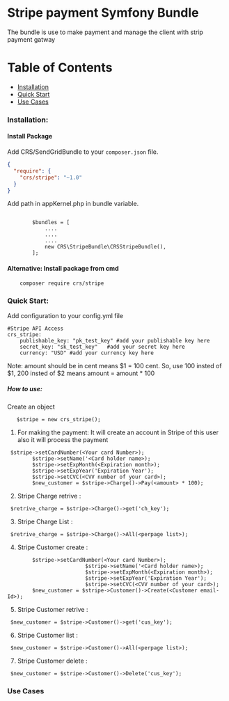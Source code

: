 # Stripe payment Symfony Bundle
The bundle is use to make payment and manage the client with strip payment gatway

# Table of Contents

* [Installation](#installation)
* [Quick Start](#quick-start)
* [Use Cases](#use-cases)

<a name="installation"></a>
### Installation:

#### Install Package

Add CRS/SendGridBundle to your `composer.json` file.

```json
{
  "require": {
    "crs/stripe": "~1.0"
  }
}
```
Add path in appKernel.php in bundle variable.
```

        $bundles = [
            ....
            ....
            ....
            new CRS\StripeBundle\CRSStripeBundle(),
        ];
```

#### Alternative: Install package from cmd
```
	composer require crs/stripe
```
### Quick Start:
<a name="quick-start"></a>
Add configuration to your config.yml file

```
#Stripe API Access
crs_stripe:
    publishable_key: "pk_test_key" #add your publishable key here
    secret_key: "sk_test_key"   #add your secret key here
    currency: "USD" #add your currency key here
```
Note: amount should be in cent means $1 = 100 cent. So, use 100 insted of $1, 200 insted of $2 means amount = amount * 100
##### How to use:
Create an object
```
   $stripe = new crs_stripe();
```
1. For making the payment: It will create an account in Stripe of this user also it will process the payment
````
 $stripe->setCardNumber(<Your card Number>);
        $stripe->setName('<Card holder name>);
        $stripe->setExpMonth(<Expiration month>);
        $stripe->setExpYear('Expiration Year');
        $stripe->setCVC(<CVV number of your card>);
        $new_customer = $stripe->Charge()->Pay(<amount> * 100);
````
2. Stripe Charge retrive :
````
 $retrive_charge = $stripe->Charge()->get('ch_key');
````
3. Stripe Charge List :
````
 $retrive_charge = $stripe->Charge()->All(<perpage list>);
````
4. Stripe Customer create :
````
        $stripe->setCardNumber(<Your card Number>);
                         $stripe->setName('<Card holder name>);
                         $stripe->setExpMonth(<Expiration month>);
                         $stripe->setExpYear('Expiration Year');
                         $stripe->setCVC(<CVV number of your card>);
        $new_customer = $stripe->Customer()->Create(<Customer email-Id>);
````
5. Stripe Customer retrive :
````
 $new_customer = $stripe->Customer()->get('cus_key');
````
6. Stripe Customer list :
````
 $new_customer = $stripe->Customer()->All(<perpage list>);
````
7. Stripe Customer delete :
````
 $new_customer = $stripe->Customer()->Delete('cus_key');
````

<a name="use-cases"></a>
### Use Cases